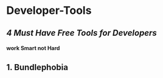 # Developer-Tools
## *4 Must Have Free Tools for Developers*
#### **work Smart not Hard**

## 1. Bundlephobia 